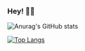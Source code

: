 ### Hey! 🤘🏽


![Anurag's GitHub stats](https://github-readme-stats.vercel.app/api?username=cobaltclaudia&theme=algolia&show_icons=true)

[![Top Langs](https://github-readme-stats.vercel.app/api/top-langs/?username=cobaltclaudia)](https://github.com/anuraghazra/github-readme-stats)

